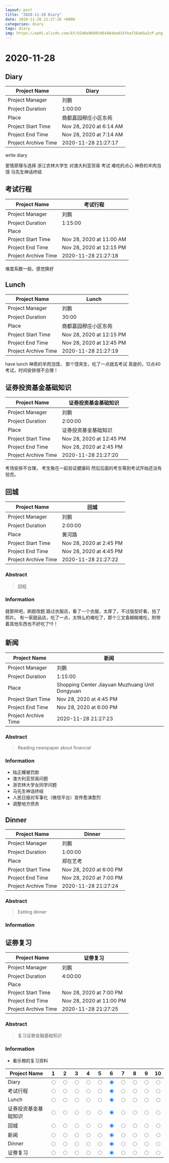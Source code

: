 ```yaml
--- 
layout: post
title: "2020-11-28 Diary"
date: 2020-11-28 21:27:16 +0800
categories: diary
tags: diary
img: https://ae01.alicdn.com/kf/U240e86095d6448aba033feaf26ab5a2cP.png
---
```


# 2020-11-28
## Diary

|  Project Name    |    Diary      |
| ------------ | ----------------------- |
|  Project Manager  | 刘鹏                    |
| Project Duration | 1:00:00                 |
|  Place         | 商都嘉园穆庄小区东苑    |
| Project Start Time | Nov 28, 2020 at 6:14 AM |
| Project End Time | Nov 28, 2020 at 7:14 AM |
| Project Archive Time | 2020-11-28 21:27:17  |

write diary

爱情原理与选择
浙江农林大学生
对澳大利亚贸易
考试
难吃的点心
神奇的羊肉泡馍
马先生神话终结





## 考试行程

|  Project Name    |    考试行程      |
| ------------ | ----------------------- |
|  Project Manager  | 刘鹏                    |
| Project Duration | 1:15:00                 |
|  Place         |     |
| Project Start Time | Nov 28, 2020 at 11:00 AM |
| Project End Time | Nov 28, 2020 at 12:15 PM |
| Project Archive Time | 2020-11-28 21:27:18  |

难度系数一般，感觉换好



## Lunch 

|  Project Name    |    Lunch       |
| ------------ | ----------------------- |
|  Project Manager  | 刘鹏                    |
| Project Duration | 30:00                 |
|  Place         | 商都嘉园穆庄小区东苑    |
| Project Start Time | Nov 28, 2020 at 12:15 PM |
| Project End Time | Nov 28, 2020 at 12:45 PM |
| Project Archive Time | 2020-11-28 21:27:19  |

have lunch
神奇的羊肉泡馍，
那个馍夹生，吃了一点就去考试
真是的，12点40考试，时间安排很不合理！



## 证券投资基金基础知识

|  Project Name    |    证券投资基金基础知识      |
| ------------ | ----------------------- |
|  Project Manager  | 刘鹏                    |
| Project Duration | 2:00:00                 |
|  Place         | 证券投资基金基础知识    |
| Project Start Time | Nov 28, 2020 at 12:45 PM |
| Project End Time | Nov 28, 2020 at 2:45 PM |
| Project Archive Time | 2020-11-28 21:27:20  |

考场安排不合理，
考生聚在一起验证健康码
然后后面的考生等到考试开始还没有验完。



## 回城

|  Project Name    |    回城      |
| ------------ | ----------------------- |
|  Project Manager  | 刘鹏                    |
| Project Duration | 2:00:00                 |
|  Place         | 黄河路    |
| Project Start Time | Nov 28, 2020 at 2:45 PM |
| Project End Time | Nov 28, 2020 at 4:45 PM |
| Project Archive Time | 2020-11-28 21:27:22  |

### Abstract

> 回程

### Information

就那样吧，刷题改题
路过衣服店，看了一个衣服，太厚了，不过版型好看，拍了照片。
有一家甜品店，吃了一点，太特么的难吃了，那个三文鱼糊糊难吃，附带着其他东西也不好吃了👎！



## 新闻

|  Project Name    |    新闻      |
| ------------ | ----------------------- |
|  Project Manager  | 刘鹏                    |
| Project Duration | 1:15:00                 |
|  Place         | Shopping Center Jiayuan Muzhuang Unit Dongyuan    |
| Project Start Time | Nov 28, 2020 at 4:45 PM |
| Project End Time | Nov 28, 2020 at 6:00 PM |
| Project Archive Time | 2020-11-28 21:27:23  |

### Abstract

> Reading newspaper about financial

### Information

* 陆正耀被罚款
* 澳大利亚贸易问题
* 浙农林大学女同学问题
* 马先生神话终结
* 人民日报对军事化（微信平台）宣传愈演愈烈
* 调整地方债务





## Dinner

|  Project Name    |    Dinner      |
| ------------ | ----------------------- |
|  Project Manager  | 刘鹏                    |
| Project Duration | 1:00:00                 |
|  Place         | 郑在艺考    |
| Project Start Time | Nov 28, 2020 at 6:00 PM |
| Project End Time | Nov 28, 2020 at 7:00 PM |
| Project Archive Time | 2020-11-28 21:27:24  |

### Abstract

> Eatting dinner

### Information



## 证劵复习

|  Project Name    |    证劵复习      |
| ------------ | ----------------------- |
|  Project Manager  | 刘鹏                    |
| Project Duration | 4:00:00                 |
|  Place         |     |
| Project Start Time | Nov 28, 2020 at 7:00 PM |
| Project End Time | Nov 28, 2020 at 11:00 PM |
| Project Archive Time | 2020-11-28 21:27:25  |

### Abstract

> 复习证劵金融基础知识

### Information

* 看乐橙的复习资料



| Project Name | 1                      |2                       |3                       |4                       |5                       |6 |7 |8 |9 |10 |
| ---- | ----------------------- | ----------------------- | ----------------------- | ----------------------- | ----------------------- | ---- | ---- | ---- | ---- | ---- |
| Diary | <input type="radio" name="Diary" value="1"> | <input type="radio" name="Diary" value="2"> | <input type="radio" name="Diary" value="3"> | <input type="radio" name="Diary" value="4"> | <input type="radio" name="Diary" value="5"> |<input type="radio" name="Diary" value="6" checked> |<input type="radio" name="Diary" value="7"> |<input type="radio" name="Diary" value="8"> |<input type="radio" name="Diary" value="9"> |<input type="radio" name="Diary" value="10"> |
| 考试行程 | <input type="radio" name="考试行程" value="1"> | <input type="radio" name="考试行程" value="2"> | <input type="radio" name="考试行程" value="3"> | <input type="radio" name="考试行程" value="4"> | <input type="radio" name="考试行程" value="5"> |<input type="radio" name="考试行程" value="6" checked> |<input type="radio" name="考试行程" value="7"> |<input type="radio" name="考试行程" value="8"> |<input type="radio" name="考试行程" value="9"> |<input type="radio" name="考试行程" value="10"> |
| Lunch  | <input type="radio" name="Lunch " value="1"> | <input type="radio" name="Lunch " value="2"> | <input type="radio" name="Lunch " value="3"> | <input type="radio" name="Lunch " value="4"> | <input type="radio" name="Lunch " value="5"> |<input type="radio" name="Lunch " value="6" checked> |<input type="radio" name="Lunch " value="7"> |<input type="radio" name="Lunch " value="8"> |<input type="radio" name="Lunch " value="9"> |<input type="radio" name="Lunch " value="10"> |
| 证券投资基金基础知识 | <input type="radio" name="证券投资基金基础知识" value="1"> | <input type="radio" name="证券投资基金基础知识" value="2"> | <input type="radio" name="证券投资基金基础知识" value="3"> | <input type="radio" name="证券投资基金基础知识" value="4"> | <input type="radio" name="证券投资基金基础知识" value="5"> |<input type="radio" name="证券投资基金基础知识" value="6" checked> |<input type="radio" name="证券投资基金基础知识" value="7"> |<input type="radio" name="证券投资基金基础知识" value="8"> |<input type="radio" name="证券投资基金基础知识" value="9"> |<input type="radio" name="证券投资基金基础知识" value="10"> |
| 回城 | <input type="radio" name="回城" value="1"> | <input type="radio" name="回城" value="2"> | <input type="radio" name="回城" value="3"> | <input type="radio" name="回城" value="4"> | <input type="radio" name="回城" value="5"> |<input type="radio" name="回城" value="6" checked> |<input type="radio" name="回城" value="7"> |<input type="radio" name="回城" value="8"> |<input type="radio" name="回城" value="9"> |<input type="radio" name="回城" value="10"> |
| 新闻 | <input type="radio" name="新闻" value="1"> | <input type="radio" name="新闻" value="2"> | <input type="radio" name="新闻" value="3"> | <input type="radio" name="新闻" value="4"> | <input type="radio" name="新闻" value="5"> |<input type="radio" name="新闻" value="6" checked> |<input type="radio" name="新闻" value="7"> |<input type="radio" name="新闻" value="8"> |<input type="radio" name="新闻" value="9"> |<input type="radio" name="新闻" value="10"> |
| Dinner | <input type="radio" name="Dinner" value="1"> | <input type="radio" name="Dinner" value="2"> | <input type="radio" name="Dinner" value="3"> | <input type="radio" name="Dinner" value="4"> | <input type="radio" name="Dinner" value="5"> |<input type="radio" name="Dinner" value="6" checked> |<input type="radio" name="Dinner" value="7"> |<input type="radio" name="Dinner" value="8"> |<input type="radio" name="Dinner" value="9"> |<input type="radio" name="Dinner" value="10"> |
| 证劵复习 | <input type="radio" name="证劵复习" value="1"> | <input type="radio" name="证劵复习" value="2"> | <input type="radio" name="证劵复习" value="3"> | <input type="radio" name="证劵复习" value="4"> | <input type="radio" name="证劵复习" value="5"> |<input type="radio" name="证劵复习" value="6" checked> |<input type="radio" name="证劵复习" value="7"> |<input type="radio" name="证劵复习" value="8"> |<input type="radio" name="证劵复习" value="9"> |<input type="radio" name="证劵复习" value="10"> |
